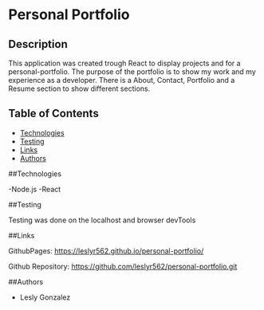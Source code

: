 # Personal Portfolio

## Description

This application was created trough React to display projects and for a personal-portfolio.
The purpose of the portfolio is to show my work and my experience as a developer.
There is a About, Contact, Portfolio and a Resume section to show different sections.


## Table of Contents
* [Technologies](#technologies)
* [Testing](#testing)
* [Links](#links)
* [Authors](#authors)

##Technologies

-Node.js
-React


##Testing 

Testing was done on the localhost and browser devTools

##Links

GithubPages: https://leslyr562.github.io/personal-portfolio/

Github Repository: https://github.com/leslyr562/personal-portfolio.git

##Authors

- Lesly Gonzalez


